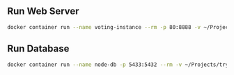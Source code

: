 ## Run Web Server
```sh
docker container run --name voting-instance --rm -p 80:8888 -v ~/Projects/tryDocker/NodePostgres/src/:/usr/voting-app/src/  voting-app:1.0
```
## Run Database
```sh
docker container run --name node-db -p 5433:5432 --rm -v ~/Projects/tryDocker/NodePostgres/postgres/data/:/var/lib/postgresql/data/ node-db:latest
```
